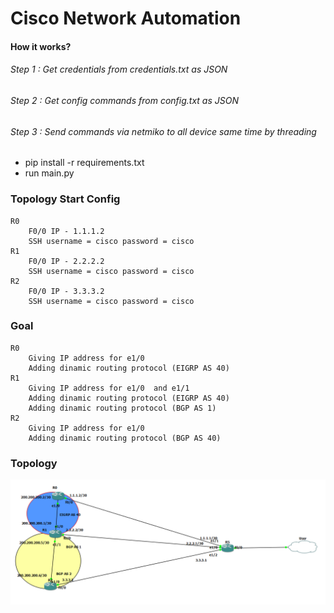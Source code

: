 # Cisco Network Automation

#### How it works?
###### Step 1 : Get credentials from credentials.txt as JSON
###### Step 2 : Get config commands from config.txt as JSON
###### Step 3 : Send commands via netmiko to all device same time by threading

- pip install -r requirements.txt
- run main.py
 

### Topology Start Config
	R0 
		F0/0 IP - 1.1.1.2
		SSH username = cisco password = cisco
	R1 
		F0/0 IP - 2.2.2.2
		SSH username = cisco password = cisco
	R2 
		F0/0 IP - 3.3.3.2
		SSH username = cisco password = cisco

### Goal
	R0
		Giving IP address for e1/0 
		Adding dinamic routing protocol (EIGRP AS 40)
	R1
		Giving IP address for e1/0  and e1/1
		Adding dinamic routing protocol (EIGRP AS 40)
		Adding dinamic routing protocol (BGP AS 1)
	R2
		Giving IP address for e1/0 
		Adding dinamic routing protocol (BGP AS 40)
		



### Topology

![](https://raw.githubusercontent.com/burakkarabiyik/cisco-network-automation/main/ss.png)
